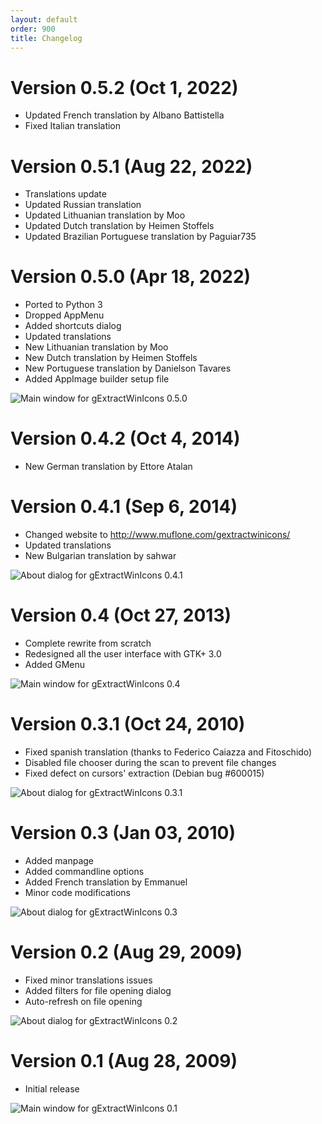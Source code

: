 ```yaml
---
layout: default
order: 900
title: Changelog
---
```

# Version 0.5.2 (Oct 1, 2022)

* Updated French translation by Albano Battistella
* Fixed Italian translation

# Version 0.5.1 (Aug 22, 2022)

* Translations update
* Updated Russian translation
* Updated Lithuanian translation by Moo
* Updated Dutch translation by Heimen Stoffels
* Updated Brazilian Portuguese translation by Paguiar735

# Version 0.5.0 (Apr 18, 2022)

* Ported to Python 3
* Dropped AppMenu
* Added shortcuts dialog
* Updated translations
* New Lithuanian translation by Moo
* New Dutch translation by Heimen Stoffels
* New Portuguese translation by Danielson Tavares
* Added AppImage builder setup file

![Main window for gExtractWinIcons 0.5.0](/resources/gextractwinicons/archive/v0.5.0/english/main.png)

# Version 0.4.2 (Oct 4, 2014)

* New German translation by Ettore Atalan

# Version 0.4.1 (Sep 6, 2014)

* Changed website to http://www.muflone.com/gextractwinicons/
* Updated translations
* New Bulgarian translation by sahwar

![About dialog for gExtractWinIcons 0.4.1](/resources/gextractwinicons/archive/v0.4.1/english/about.png)

# Version 0.4 (Oct 27, 2013)

* Complete rewrite from scratch
* Redesigned all the user interface with GTK+ 3.0
* Added GMenu

![Main window for gExtractWinIcons 0.4](/resources/gextractwinicons/archive/v0.4/english/main.png)

# Version 0.3.1 (Oct 24, 2010)

* Fixed spanish translation (thanks to Federico Caiazza and Fitoschido)
* Disabled file chooser during the scan to prevent file changes
* Fixed defect on cursors' extraction (Debian bug #600015)

![About dialog for gExtractWinIcons 0.3.1](/resources/gextractwinicons/archive/v0.3.1/english/about.png)

# Version 0.3 (Jan 03, 2010)

* Added manpage
* Added commandline options
* Added French translation by Emmanuel
* Minor code modifications

![About dialog for gExtractWinIcons 0.3](/resources/gextractwinicons/archive/v0.3/english/about.png)

# Version 0.2 (Aug 29, 2009)

* Fixed minor translations issues
* Added filters for file opening dialog
* Auto-refresh on file opening

![About dialog for gExtractWinIcons 0.2](/resources/gextractwinicons/archive/v0.2/english/about.png)

# Version 0.1 (Aug 28, 2009)

* Initial release

![Main window for gExtractWinIcons 0.1](/resources/gextractwinicons/archive/v0.1/english/main.png)
